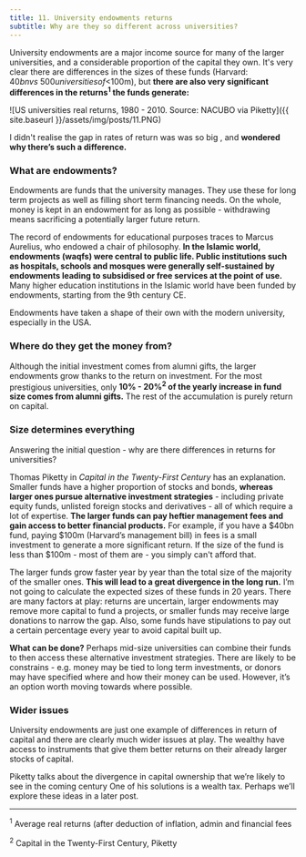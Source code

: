 ```yaml
---
title: 11. University endowments returns
subtitle: Why are they so different across universities?
---
```


University endowments are a major income source for many of the larger universities, and a considerable proportion of the capital they own. It's very clear there are differences in the sizes of these funds (Harvard: $40bn vs ~500 universities of <$100m), but __there are also very significant differences in the returns<sup>1</sup> the funds generate:__

![US universities real returns, 1980 - 2010. Source: NACUBO via Piketty]({{ site.baseurl }}/assets/img/posts/11.PNG)

I didn't realise the gap in rates of return was was so big , and __wondered why there’s such a difference.__

### What are endowments?
Endowments are funds that the university manages. They use these for long term projects as well as filling short term financing needs. On the whole, money is kept in an endowment for as long as possible - withdrawing means sacrificing a potentially larger future return.

The record of endowments for educational purposes traces to Marcus Aurelius, who endowed a chair of philosophy. __In the Islamic world, endowments (waqfs) were central to public life. Public institutions such as hospitals, schools and mosques were generally self-sustained by endowments leading to subsidised or free services at the point of use.__ Many higher education institutions in the Islamic world have been funded by endowments, starting from the 9th century CE.

Endowments have taken a shape of their own with the modern university, especially in the USA.

### Where do they get the money from?
Although the initial investment comes from alumni gifts, the larger endowments grow thanks to the return on investment. For the most prestigious universities, only __10% - 20%<sup>2</sup> of the yearly increase in fund size comes from alumni gifts.__ The rest of the accumulation is purely return on capital.

### Size determines everything
Answering the initial question - why are there differences in returns for universities?

Thomas Piketty in _Capital in the Twenty-First Century_ has an explanation. Smaller funds have a higher proportion of stocks and bonds, __whereas larger ones pursue alternative investment strategies__ - including private equity funds, unlisted foreign stocks and derivatives - all of which require a lot of expertise. __The larger funds can pay heftier management fees and gain access to better financial products.__ For example, if you have a $40bn fund, paying $100m (Harvard’s management bill) in fees is a small investment to generate a more significant return. If the size of the fund is less than $100m - most of them are - you simply can't afford that.

The larger funds grow faster year by year than the total size of the majority of the smaller ones. __This will lead to a great divergence in the long run.__ I’m not going to calculate the expected sizes of these funds in 20 years. There are many factors at play: returns are uncertain, larger endowments may remove more capital to fund a projects, or smaller funds may receive large donations to narrow the gap. Also, some funds have stipulations to pay out a certain percentage every year to avoid capital built up.

__What can be done?__ Perhaps mid-size universities can combine their funds to then access these alternative investment strategies. There are likely to be constrains - e.g. money may be tied to long term investments, or donors may have specified where and how their money can be used. However, it’s an option worth moving towards where possible.

### Wider issues
University endowments are just one example of differences in return of capital and there are clearly much wider issues at play. The wealthy have access to instruments that give them better returns on their already larger stocks of capital.

Piketty talks about the divergence in capital ownership that we’re likely to see in the coming century One of his solutions is a wealth tax. Perhaps we’ll explore these ideas in a later post.

----

<sup>1</sup> Average real returns (after deduction of inflation, admin and financial fees

<sup>2</sup> Capital in the Twenty-First Century, Piketty

